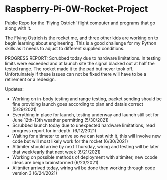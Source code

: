 # Raspberry-Pi-0W-Rocket-Project
Public Repo for the 'Flying Ostrich' flight computer and programs that go along with it.

The Flying Ostrich is the rocket me, and three other kids are working on to begin learning about engineering. This is a good challenge for my Python skills as it needs to adjust to different supplied conditions. 

PROGRESS REPORT: Scrubbed today due to hardware limitations. In testing limits were exceeded and at launch site the signal blacked out at half the tested range. The rocket made it to the pad but never took off. Unfortuinately if these issues can not be fixed there will have to be a retirement or a redesign.

Updates:
- Working on in-body testing and range testing, packet sending should be fine providing launch goes according to plan and datais correct (5/29/2021)
- Everything in place for launch, testing underway and launch still set for June 12th-13th weather permitting (5/30/2021)
- Scrubbed launch today due to unexpected hardware limitations, read progress report for in-depth. (6/12/2021)
- Waiting for altimeter to arrive so we can test with it, this will involve new code but will most likely work for the rocket (6/30/2021)
- Altimiter should arrive by next Thursday, wiring and testing will be later that week/early that next week (6/21/2021)
- Working on possible methods of deployment with altimiter, new ccode ideas are beign brainstormed (6/23/2021)
- Alitmiter arrived today, wiring wil be done then working through code version 3 (6/24/2021)
